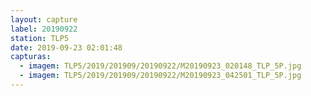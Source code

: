 ```yaml
---
layout: capture
label: 20190922
station: TLP5
date: 2019-09-23 02:01:48
capturas:
  - imagem: TLP5/2019/201909/20190922/M20190923_020148_TLP_5P.jpg
  - imagem: TLP5/2019/201909/20190922/M20190923_042501_TLP_5P.jpg
---
```

